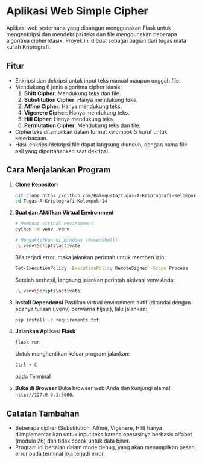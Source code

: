 # Aplikasi Web Simple Cipher

Aplikasi web sederhana yang dibangun menggunakan Flask untuk mengenkripsi dan mendekripsi teks dan file menggunakan beberapa algoritma cipher klasik. Proyek ini dibuat sebagai bagian dari tugas mata kuliah Kriptografi.

## Fitur

- Enkripsi dan dekripsi untuk input teks manual maupun unggah file.
- Mendukung 6 jenis algoritma cipher klasik:
  1.  **Shift Cipher**: Mendukung teks dan file.
  2.  **Substitution Cipher**: Hanya mendukung teks.
  3.  **Affine Cipher**: Hanya mendukung teks.
  4.  **Vigenere Cipher**: Hanya mendukung teks.
  5.  **Hill Cipher**: Hanya mendukung teks.
  6.  **Permutation Cipher**: Mendukung teks dan file.
- Cipherteks ditampilkan dalam format kelompok 5 huruf untuk keterbacaan.
- Hasil enkripsi/dekripsi file dapat langsung diunduh, dengan nama file asli yang dipertahankan saat dekripsi.

## Cara Menjalankan Program

1.  **Clone Repositori**
    ```bash
    git clone https://github.com/Ralegusta/Tugas-A-Kriptografi-Kelompok-14.git
    cd Tugas-A-Kriptografi-Kelompok-14
    ```

2.  **Buat dan Aktifkan Virtual Environment**
    ```bash
    # Membuat virtual environment
    python -m venv .venv

    # Mengaktifkan di Windows (PowerShell)
    .\.venv\Scripts\activate
    ```

    Bila terjadi error, maka jalankan perintah untuk memberi izin:
    ```bash
    Set-ExecutionPolicy -ExecutionPolicy RemoteSigned -Scope Process
    ```

    Setelah berhasil, langsung jalankan perintah aktivasi venv Anda:
    ```bash
    .\.venv\Scripts\activate
    ```

3.  **Install Dependensi**
    Pastikan virtual environment aktif (ditandai dengan adanya tulisan (.venv) berwarna hijau ), lalu jalankan:
    ```bash
    pip install -r requirements.txt
    ```

4.  **Jalankan Aplikasi Flask**
    ```bash
    flask run
    ```

    Untuk menghentikan keluar program jalankan:
    ```bash
    Ctrl + C
    ```
    pada Terminal

5.  **Buka di Browser**
    Buka browser web Anda dan kunjungi alamat `http://127.0.0.1:5000`.

## Catatan Tambahan

- Beberapa cipher (Substitution, Affine, Vigenere, Hill) hanya diimplementasikan untuk input teks karena operasinya berbasis alfabet (modulo 26) dan tidak cocok untuk data biner.
- Program ini berjalan dalam mode debug, yang akan menampilkan pesan error pada terminal jika terjadi error.
